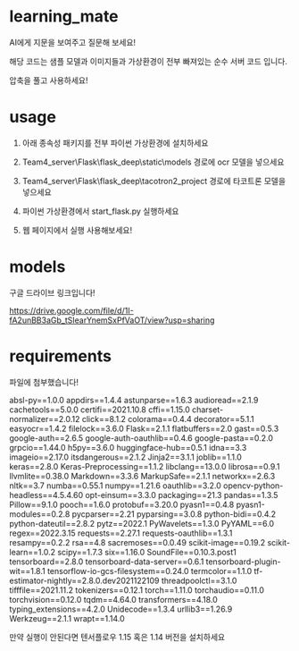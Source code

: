 # learning_mate
AI에게 지문을 보여주고 질문해 보세요!


해당 코드는 샘플 모델과 이미지들과 가상환경이 전부 빠져있는 순수 서버 코드 입니다.

압축을 풀고 사용하세요!

# usage

1. 아래 종속성 패키지를 전부 파이썬 가상환경에 설치하세요

2. Team4_server\Flask\flask_deep\static\models 경로에 ocr 모델을 넣으세요

3. Team4_server\Flask\flask_deep\tacotron2_project 경로에 타코트론 모델을 넣으세요

4. 파이썬 가상환경에서 start_flask.py 실행하세요 

5. 웹 페이지에서 실행 사용해보세요!

# models
구글 드라이브 링크입니다!

https://drive.google.com/file/d/1I-fA2unBB3aGb_tSIearYnemSxPfVaOT/view?usp=sharing


# requirements

파일에 첨부했습니다!

absl-py==1.0.0
appdirs==1.4.4
astunparse==1.6.3
audioread==2.1.9
cachetools==5.0.0
certifi==2021.10.8
cffi==1.15.0
charset-normalizer==2.0.12
click==8.1.2
colorama==0.4.4
decorator==5.1.1
easyocr==1.4.2
filelock==3.6.0
Flask==2.1.1
flatbuffers==2.0
gast==0.5.3
google-auth==2.6.5
google-auth-oauthlib==0.4.6
google-pasta==0.2.0
grpcio==1.44.0
h5py==3.6.0
huggingface-hub==0.5.1
idna==3.3
imageio==2.17.0
itsdangerous==2.1.2
Jinja2==3.1.1
joblib==1.1.0
keras==2.8.0
Keras-Preprocessing==1.1.2
libclang==13.0.0
librosa==0.9.1
llvmlite==0.38.0
Markdown==3.3.6
MarkupSafe==2.1.1
networkx==2.6.3
nltk==3.7
numba==0.55.1
numpy==1.21.6
oauthlib==3.2.0
opencv-python-headless==4.5.4.60
opt-einsum==3.3.0
packaging==21.3
pandas==1.3.5
Pillow==9.1.0
pooch==1.6.0
protobuf==3.20.0
pyasn1==0.4.8
pyasn1-modules==0.2.8
pycparser==2.21
pyparsing==3.0.8
python-bidi==0.4.2
python-dateutil==2.8.2
pytz==2022.1
PyWavelets==1.3.0
PyYAML==6.0
regex==2022.3.15
requests==2.27.1
requests-oauthlib==1.3.1
resampy==0.2.2
rsa==4.8
sacremoses==0.0.49
scikit-image==0.19.2
scikit-learn==1.0.2
scipy==1.7.3
six==1.16.0
SoundFile==0.10.3.post1
tensorboard==2.8.0
tensorboard-data-server==0.6.1
tensorboard-plugin-wit==1.8.1
tensorflow-io-gcs-filesystem==0.24.0
termcolor==1.1.0
tf-estimator-nightly==2.8.0.dev2021122109
threadpoolctl==3.1.0
tifffile==2021.11.2
tokenizers==0.12.1
torch==1.11.0
torchaudio==0.11.0
torchvision==0.12.0
tqdm==4.64.0
transformers==4.18.0
typing_extensions==4.2.0
Unidecode==1.3.4
urllib3==1.26.9
Werkzeug==2.1.1
wrapt==1.14.0


만약 실행이 안된다면 텐서플로우 1.15 혹은 1.14 버전을 설치하세요
